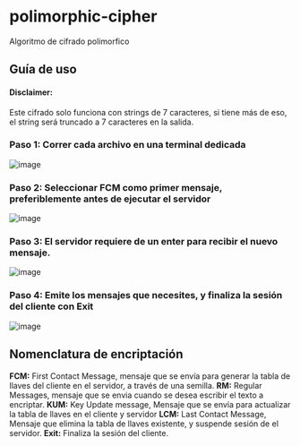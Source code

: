 # polimorphic-cipher
Algoritmo de cifrado polimorfico

## Guía de uso

#### Disclaimer:
Este cifrado solo funciona con strings de 7 caracteres, si tiene más de eso, el string será truncado a 7 caracteres en la salida.

### Paso 1: Correr cada archivo en una terminal dedicada

![image](https://github.com/user-attachments/assets/7090675c-96be-4438-bca6-6d50cf35684c)

### Paso 2: Seleccionar FCM como primer mensaje, preferiblemente antes de ejecutar el servidor

![image](https://github.com/user-attachments/assets/7bf0c969-0357-4058-9e89-99fa42031762)

### Paso 3: El servidor requiere de un enter para recibir el nuevo mensaje.

![image](https://github.com/user-attachments/assets/d6a46223-4af9-4f32-8c79-069882a521db)

### Paso 4: Emite los mensajes que necesites, y finaliza la sesión del cliente con Exit

![image](https://github.com/user-attachments/assets/7bf0c969-0357-4058-9e89-99fa42031762)

## Nomenclatura de encriptación 

**FCM:** First Contact Message, mensaje que se envía para generar la tabla de llaves del cliente en el servidor, a través de una semilla.
**RM:** Regular Messages, mensaje que se envia cuando se desea escribir el texto a encriptar.
**KUM:** Key Update message, Mensaje que se envía para actualizar la tabla de llaves en el cliente y servidor
**LCM:** Last Contact Message, Mensaje que elimina la tabla de llaves existente, y suspende sesión de el servidor. 
**Exit:** Finaliza la sesión del cliente.


